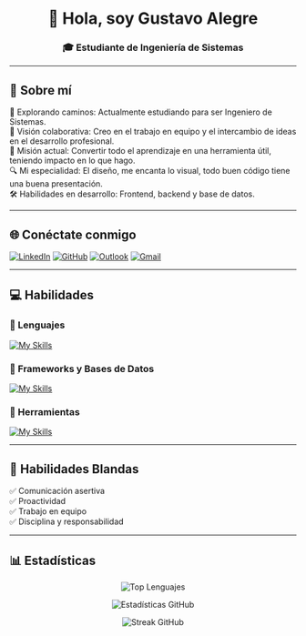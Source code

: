 <h1 align="center">👋 Hola, soy Gustavo Alegre</h1>
<h3 align="center">🎓 Estudiante de Ingeniería de Sistemas</h3>

---

## 🙋 Sobre mí

<!--img align="right" alt="Coding" width="300" src="https://media.giphy.com/media/qgQUggAC3Pfv687qPC/giphy.gif"-->

🚀 Explorando caminos: Actualmente estudiando para ser Ingeniero de Sistemas.  
🤝 Visión colaborativa: Creo en el trabajo en equipo y el intercambio de ideas en el desarrollo profesional.  
📘 Misión actual: Convertir todo el aprendizaje en una herramienta útil, teniendo impacto en lo que hago.  
🔍 Mi especialidad: El diseño, me encanta lo visual, todo buen código tiene una buena presentación.  
🛠️ Habilidades en desarrollo: Frontend, backend y base de datos.  

---

## 🌐 Conéctate conmigo  

[![LinkedIn](https://img.shields.io/badge/LinkedIn-0A66C2?style=for-the-badge&logo=linkedin&logoColor=white)](https://www.linkedin.com/in/luis-gustavo-alegre-702b1b30a/)
[![GitHub](https://img.shields.io/badge/GitHub-181717?style=for-the-badge&logo=github&logoColor=white)](https://github.com/GustavoA2001)
[![Outlook](https://img.shields.io/badge/Outlook-0078D4?style=for-the-badge&logo=microsoftoutlook&logoColor=white)](mailto:luisgustavoalegre2001@outlook.com)
[![Gmail](https://img.shields.io/badge/Gmail-EA4335?style=for-the-badge&logo=gmail&logoColor=white)](mailto:gustavoalegre2001@gmail.com)

---

## 💻 Habilidades

<!--img align="right" alt="Skills" width="250" src="https://media.giphy.com/media/juua9i2c2fA0AIp2iq/giphy.gif"-->

### 🔹 Lenguajes
[![My Skills](https://skillicons.dev/icons?i=html,css,js,java,python,php)](https://skillicons.dev)

### 🔹 Frameworks y Bases de Datos
[![My Skills](https://skillicons.dev/icons?i=spring,mysql)](https://skillicons.dev)

### 🔹 Herramientas
[![My Skills](https://skillicons.dev/icons?i=git,github,vscode,figma)](https://skillicons.dev)


---

## 🧩 Habilidades Blandas  
✅ Comunicación asertiva  
✅ Proactividad  
✅ Trabajo en equipo  
✅ Disciplina y responsabilidad  

---

## 📊 Estadísticas

<p align="center">
  <img src="https://github-readme-stats.vercel.app/api/top-langs?username=GustavoA2001&show_icons=true&locale=es&bg_color=0d1117&text_color=ffffff&layout=compact" alt="Top Lenguajes"/>
</p>

<p align="center">
  <img src="https://github-readme-stats.vercel.app/api?username=GustavoA2001&show_icons=true&locale=es&bg_color=0d1117&text_color=ffffff" alt="Estadísticas GitHub"/>
</p>

<p align="center">
  <img src="https://github-readme-streak-stats.herokuapp.com/?user=GustavoA2001&theme=dark&background=0d1117&date_format=M%20j%5B%2C%20Y%5D" alt="Streak GitHub"/>
</p>

